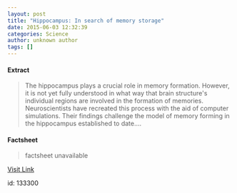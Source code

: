 ```yaml
---
layout: post
title: "Hippocampus: In search of memory storage"
date: 2015-06-03 12:32:39
categories: Science
author: unknown author
tags: []
---
```



#### Extract
>The hippocampus plays a crucial role in memory formation. However, it is not yet fully understood in what way that brain structure's individual regions are involved in the formation of memories. Neuroscientists have recreated this process with the aid of computer simulations. Their findings challenge the model of memory forming in the hippocampus established to date....

#### Factsheet
>factsheet unavailable

[Visit Link](http://www.sciencedaily.com/releases/2015/06/150603083239.htm)

id:  133300


